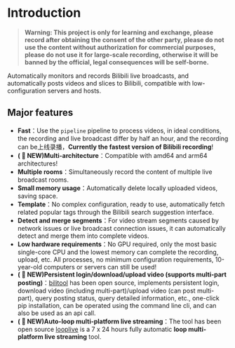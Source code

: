 
# Introduction

> **Warning: This project is only for learning and exchange, please record after obtaining the consent of the other party, please do not use the content without authorization for commercial purposes, please do not use it for large-scale recording, otherwise it will be banned by the official, legal consequences will be self-borne.**

Automatically monitors and records Bilibili live broadcasts, and automatically posts videos and slices to Bilibili, compatible with low-configuration servers and hosts.


## Major features

- **Fast**：Use the `pipeline` pipeline to process videos, in ideal conditions, the recording and live broadcast differ by half an hour, and the recording can be上线录播，**Currently the fastest version of Bilibili recording**!
- **( 🎉 NEW)Multi-architecture**：Compatible with amd64 and arm64 architectures!
- **Multiple rooms**：Simultaneously record the content of multiple live broadcast rooms.
- **Small memory usage**：Automatically delete locally uploaded videos, saving space.
- **Template**：No complex configuration, ready to use, automatically fetch related popular tags through the Bilibili search suggestion interface.
- **Detect and merge segments**：For video stream segments caused by network issues or live broadcast connection issues, it can automatically detect and merge them into complete videos.
- **Low hardware requirements**：No GPU required, only the most basic single-core CPU and the lowest memory can complete the recording, upload, etc. All processes, no minimum configuration requirements, 10-year-old computers or servers can still be used!
- **( :tada: NEW)Persistent login/download/upload video (supports multi-part posting)**：[bilitool](https://github.com/timerring/bilitool) has been open source, implements persistent login, download video (including multi-part)/upload video (can post multi-part), query posting status, query detailed information, etc., one-click pip installation, can be operated using the command line cli, and can also be used as an api call.
- **( :tada: NEW)Auto-loop multi-platform live streaming**：The tool has been open source [looplive](https://github.com/timerring/looplive) is a 7 x 24 hours fully automatic **loop multi-platform live streaming** tool.